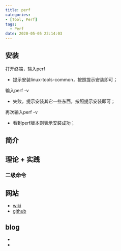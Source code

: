 ```yaml
---
title: perf
categories:
- [Tool, Perf]
tags:
  - Perf
date: 2020-05-05 22:14:03
---
```


<!--more-->

## 安装
打开终端，输入perf
- 提示安装linux-tools-common，按照提示安装即可；

输入perf -v
- 失败，提示安装其它一些东西，按照提示安装即可；

再次输入perf -v
- 看到perf版本则表示安装成功；

## 简介

## 理论 + 实践

### 二级命令

## 网站
- [wiki](https://perf.wiki.kernel.org/index.php/Main_Page)
- [github](https://github.com/brendangregg/perf-tools)

## blog
- []()
- []()
